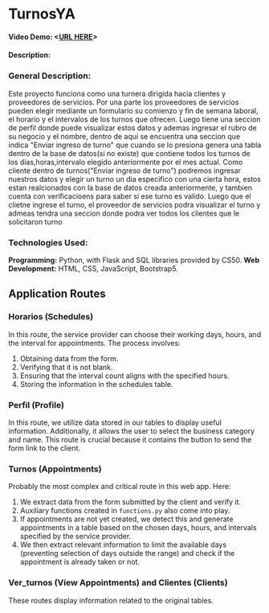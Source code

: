 # TurnosYA
#### Video Demo:  <[URL HERE](https://www.youtube.com/watch?v=AvxF66cxqm0)>
#### Description:
### General Description:

Este proyecto funciona como una turnera dirigida hacia clientes y proveedores de servicios.
Por una parte los proveedores de servicios pueden elegir mediante un formulario su comienzo y fin de semana laboral,
el horario y el intervalos de los turnos que ofrecen. Luego tiene una seccion de perfil donde puede visualizar estos
datos y ademas ingresar el rubro de su negocio y el nombre, dentro de aqui se encuentra una seccion que indica
"Enviar ingreso de turno" que cuando se lo presiona genera una tabla dentro de la base de datos(si no existe)
que contiene todos los turnos de los dias,horas,intervalo elegido anteriormente por el mes actual.
Como cliente dentro de turnos("Enviar ingreso de turno") podremos ingresar nuestros datos y elegir un turno un dia
especifico con una cierta hora, estos estan realcionados con la base de datos creada anteriormente, y tambien cuenta
con verificacioens para saber si ese turno es valido.
Luego que el clietne ingrese el turno, el proveedor de servicios podra visualizar el turno y admeas tendra una
seccion donde podra ver todos los clientes que le solicitaron turno

### Technologies Used:

**Programming:** Python, with Flask and SQL libraries provided by CS50.
**Web Development:** HTML, CSS, JavaScript, Bootstrap5.

## Application Routes

### **Horarios** (Schedules)

In this route, the service provider can choose their working days, hours, and the interval for appointments. The process involves:

1. Obtaining data from the form.
2. Verifying that it is not blank.
3. Ensuring that the interval count aligns with the specified hours.
4. Storing the information in the schedules table.

### **Perfil** (Profile)

In this route, we utilize data stored in our tables to display useful information. Additionally, it allows the user to select the business category and name. This route is crucial because it contains the button to send the form link to the client.

### **Turnos** (Appointments)

Probably the most complex and critical route in this web app. Here:

1. We extract data from the form submitted by the client and verify it.
2. Auxiliary functions created in `functions.py` also come into play.
3. If appointments are not yet created, we detect this and generate appointments in a table based on the chosen days, hours, and intervals specified by the service provider.
4. We then extract relevant information to limit the available days (preventing selection of days outside the range) and check if the appointment is already taken or not.

### **Ver_turnos** (View Appointments) and **Clientes** (Clients)

These routes display information related to the original tables.

